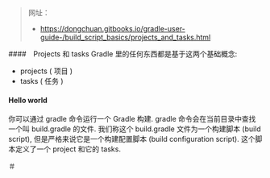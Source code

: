 >网址：
>+ https://dongchuan.gitbooks.io/gradle-user-guide-/build_script_basics/projects_and_tasks.html

####　Projects 和 tasks
Gradle 里的任何东西都是基于这两个基础概念:
+ projects ( 项目 )
+ tasks ( 任务 )


#### Hello world
你可以通过 gradle 命令运行一个 Gradle 构建.
gradle 命令会在当前目录中查找一个叫 build.gradle 的文件. 我们称这个 build.gradle 文件为一个构建脚本 (build script), 但是严格来说它是一个构建配置脚本 (build configuration script). 这个脚本定义了一个 project 和它的 tasks.

































































































＃
